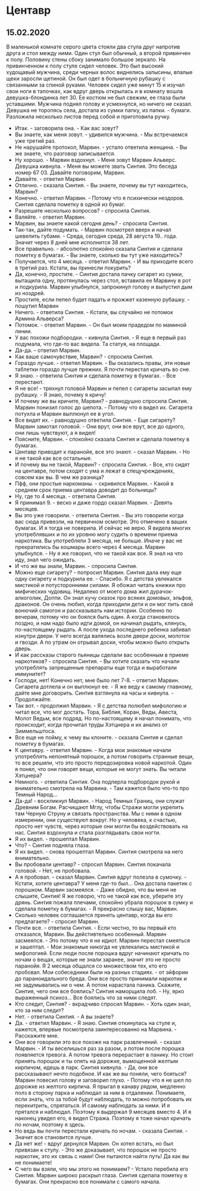 # Центавр 
## 15.02.2020

В маленькой комнате серого цвета стояли два стула друг напротив друга и стол между ними. Один стул был обычный, а второй привинчен к полу. Половину стены сбоку занимало большое зеркало. 
На привинченном к полу стуле сидел человек.
Это был высокий худощавый мужчина, среди черных волос виднелись залысины, впалые щеки заросли щетиной.
Он был одет в больничную рубашку с связанными за спиной руками.
Человек сидел уже минут 15 и изучал свои ноги в тапочках, как вдруг дверь открылась и в комнату вошла девушка-блондинка лет 30. Ее костюм не был свежим, ее глаза были уставшими.
Мужчина поднял голову и усмехнулся, но ничего не сказал. 
Девушка не торопясь села, достала из сумки папку, из папки. - бумаги. Разложила несколько листов перед собой и приготовила ручку. 
- Итак. - заговорила она. - Как вас зовут?
- Вы знаете, как меня зовут. - удивился мужчина. - Мы встречаемся уже третий раз.
- Не нарушайте протокол, Марвин. - устало ответила женщина. - Вы же знаете, что разговор записывается.
- Ну хорошо. - Марвин вздохнул. - Меня зовут Марвин Альверс.
Девушка кивнула. - Меня вы можете звать Синтия. Это беседа номер 67 03. Давайте поговорим, Марвин.
- Давайте. - ответил Марвин.
- Отлично. - сказала Синтия. - Вы знаете, почему вы тут находитесь, Марвин?
- Конечно. - ответил Марвин. - Потому что я психически нездоров.
Синтия сделала пометку в одной из бумаг.
- Разрешите несколько вопросов? - спросила Синтия.
- Валяйте. - ответил Марвин.
- Марвин, вы знаете какой сегодня день? - спросила Синтия.
- Так-так, дайте подумать. - Марвин посмотрел вверх и начал шевелить губами. - Среда, сегодня среда, 28 августа 19.. года. Значит через 8 дней мне исполнится 38 лет.
- Все правильно. - абсолютно спокойно сказала Синтия и сделала пометку в бумагах. - Вы знаете, сколько вы тут уже находитесь?
- Получается, что 4 месяца. - ответил Марвин. - И вы приходите всего в третий раз. Кстати, вы принесли покурить?
- Да, конечно, простите. - Синтия достала пачку сигарет из сумки, вытащила одну, протянулась через стол, вставила ее Марвину в рот и подкурила. 
Марвин улыбнулся, запрокинул голову и выпустил дым из ноздрей.
- Простите, если пепел будет падать и прожжет казенную рубашку. - пошутил Марвин
- Ничего. - ответила Синтия. - Кстати, вы случайно не потомок Армина Альверса?
- Потомок. - ответил Марвин. - Он был моим прадедом по маминой линии.
- У вас похожи подбородки. - кивнула Синтия. - Я еще в первый раз подумала, что где-то вас видела. Та статуя, на площади.
- Да-да. - ответил Марвин.
- Как ваше самочувствие, Марвин? - спросила Синтия.
- Гораздо лучше. - ответил Марвин. - Вы оказались правы, эти новые таблетки гораздо лучше прежних. Я почти перестал кричать во сне.
- Я знаю. - ответила Синтия и сделала пометку в бумагах. - Все перестают. 
- Я не все! - тряхнул головой Марвин и пепел с сигареты засыпал ему рубашку. - Я знаю, почему я кричу!
- И почему же вы кричите, Марвин? - равнодушно спросила Синтия.
Марвин понизил голос до шепота. - Потому что я видел их.
Сигарета потухла и Марвин выплюнул ее в угол.
- Все видят их. - равнодушно ответила Синтия. - Еще сигарету?
Марвин замотал головой. - Они врут, они все врут, все до одного, они лишь чувствуют, а я видел!
- Поясните, Марвин. - спокойно сказала Синтия и сделала пометку в бумагах.
- Центавр приводит к паранойе, все это знают. - сказал Марвин. - Но я не такой как все остальные.
- И почему вы не такой, Марвин? - спросила Синтия. - Все, кто сидят на центавре, потом сходят с ума и лежат в спецучреждениях, совсем как вы. В чем же разница?
- Пфф, они простые наркоманы. - скривился Марвин. - Какой в среднем срок приема центавра доводит до больницы?
- Ну, где то 4 месяца. - ответила Синтия.
- Я принимал 9. - веско и даже гордо сказал Марвин. - Девять месяцев.
- Вы это уже говорили. - ответила Синтия. - Вы это говорили когда вас сюда привезли, на первичном осмотре. Это отмечено в ваших бумагах. И я тогда не поверила. И сейчас не верю. Я видела многих употреблявших и по их уровню могу судить о времени приема наркотика. Вы употребляли 3 месяца, не больше. Иначе у вас не прекратились бы кошмары всего через 4 месяца. 
Марвин улыбнулся. - Ну я же говорил, что не такой как все. Я знал на что иду, знал чего ожидать.
- И что же вы знали, Марвин. - спросила Синтия.
- Можно еще сигарету? - попросил Марвин. Синтия дала ему еще одну сигарету и подкурила ее. - Спасибо. Я с детства увлекался мистикой и потусторонними силами. Я обожал читать книжки про мифических чудовищ. Недалеко от моего дома жил дурачок-алкоголик, Доппи. Он знал кучу сказок про всяких домовых, эльфов, драконов. Он очень любил, когда приходили дети и он мог пить свой вонючий самогон и рассказывать нам истории. Особенно по вечерам, потому что он боялся быть один. А когда становилось поздно, и нам надо было идти домой, он начинал рыдать, клянусь, по-настоящему рыдать. А после ухода последнего ребенка забивал изнутри двери. У него всегда валялись возле двери доски, молоток и гвозди. А по утрам он отрывал доски, чтобы можно было открыть дверь. 
- И как рассказы старого пьяницы сделали вас особенным в приеме наркотиков? - спросила Синтия. - Вы хотите сказать что начали употреблять запрещенные препараты еще тогда и выработали иммунитет?
- Господи, нет! Конечно нет, мне было лет 7-8. - ответил Марвин. Сигарета дотлела и он выплюнул ее. - Я же веду к самому главному, дайте мне договорить.
Синтия взглянула на часы и кивнула. - Продолжайте.
- Так вот. - продолжил Марвин. - Я с детства полюбил мифологию и читал все, что мог достать. Тора, Библия, Коран, Веды, Авеста, Молот Ведьм, все подряд. Но по-настоящему я начал понимать, что происходит, когда прочитал труды Хэтцнера и их анализ от Зиммельштоса. 
- Все еще не пойму, к чему вы клоните. - сказала Синтия и сделал пометку в бумагах.
- К центавру. - ответил Марвин. - Когда мои знакомые начали употреблять непонятный порошок, а потом говорить странные вещи, то все решили, что это просто передозировка новой наркотой. Один я понял, что они говорят вещи, которые не могут знать. Вы читали Хэтцнера?
- Немного. - ответила Синтия. Она подперла подбородок рукой и внимательно смотрела на Марвина. - Там кажется было что-то про Темный Народ...
- Да-да! - воскликнул Марвин. - Народ Темных Границ, они служат Древним Богам. Расчищают Мглу, чтобы Стражи могли укрепить там Черную Струну и связать пространства. Мы с ними в одном измерении, они существуют вокруг. Но у человека, к счастью, просто нет чувств, через которые они могли бы воздействовать на нас.
Синтия вздохнула и стала разглядывать свои ногти.
- Я их видел. - прошептал Марвин.
- Что? - Синтия подняла глаза.
- Я их видел. - снова прошептал Марвин.
Синтия смотрела на него внимательно.
- Вы пробовали центавр? - спросил Марвин.
Синтия покачала головой. - Нет, не пробовала.
- А я пробовал. - сказал Марвин. 
Синтия вдруг полезла в сумочку. - Кстати, хотите центавра? У меня где-то был... 
Она достала пакетик с порошком.
Марвин засмеялся. - Даже обидно, что вы меня не слышите, Синтия! Я же говорю, что не такой как все, уберите эту дрянь.
Синтия пожала плечами, спокойно убрала порошок в сумку и сделала пометку в бумагах. - Я прекрасно слышу вас, Марвин. 
- Сколько человек соглашается принять центавр, когда вы его предлагаете? - спросил Марвин.
- Почти все. - ответила Синтия. - Если честно, то вы первый кто отказался, Марвин. Вы дейстивтельно особенный.
Марвин засмеялся. - Это потому что я не идиот. 
Марвин перестал смеяться и зашептал. - Мои знакомые никогда не увлекались мистикой и мифологией. Если люди после порошка вдруг начинают кричать по ночам о вещах, которые не знали заранее, значит это не просто паранойя. Я 2 месяца общался со множеством тех, кто его пробовал. Мои собеседники были на разных стадиях. - от эйфории до параноидального бреда. Они все просто принимали наркотик и не задумывались ни о чем. А потом нарастала паника. Скажите, Синтия, чего они все боялись?
Синтия наморщила лоб. - Ну, ярко выраженный психоз... Все боялись что за ними следят.
- Кто следит, Синтия? - вкрадчиво спросил Марвин. - Хоть один знал, кто за ним следит?
- Нет. - ответила Синтия. - А вы знаете?
- Да. - ответил Марвин. - Я знаю.
Синтия откинулась на стуле и, кажется, впервые посмотрела заинтересованно на Марвина. - Расскажите мне.
- Они все говорили это все похоже на парк развлечений. - сказал Марвин. - И ты веселишься раз за разом, а потом после порошка появляется тревога. А потом тревога перерастает в панику. Но стоит принять порошок и ты опять на дорожке, вымощенной желтым кирпичом, идешь в парк.
Синтия кивнула. - Да, они все рассказывают нечто подобное. И как же вы поняли, чего бояться?
Марвин повесил голову и заговорил глухо. - Потому что я не шел по дорожке из желтого кирпича. Я прыгал в канаву рядом, медленно полз в сторону парка и наблюдал за ним в отдалении. Понимаете, если знать, что за тобой будут наблюдать, то можно попробовать их перехитрить, спрятаться. И самому наблюдать за ними. И я прятался и наблюдал. Поэтому я выдержал 9 месяцев вместо 4. И я наконец увидел его, я видел Стража. Поэтому я тоже начал кричать по ночам, поэтому я здесь.
- Но ведь вы почти перестали кричать по ночам. - сказала Синтия. - Значит все становится лучше.
- Да нет же! - вдруг дернулся Марвин. Он хотел встать, но был привязан к стулу. - Это же доказывает, что порошок не просто наркотик, это их связь с нами! Они пытаются найти путь! Да как вы не понимаете!
- С чего вы взяли, что мы этого не понимаем? - Устало перебила его Синтия. 
Марвин широко раскрыл глаза. 
Синтия сделала пометку в бумагах. Они прекрасно все понимали с самого начала.
